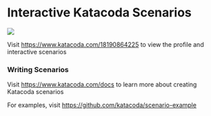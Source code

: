 # Interactive Katacoda Scenarios

[![](http://shields.katacoda.com/katacoda/18190864225/count.svg)](https://www.katacoda.com/18190864225 "Get your profile on Katacoda.com")

Visit https://www.katacoda.com/18190864225 to view the profile and interactive scenarios

### Writing Scenarios
Visit https://www.katacoda.com/docs to learn more about creating Katacoda scenarios

For examples, visit https://github.com/katacoda/scenario-example
